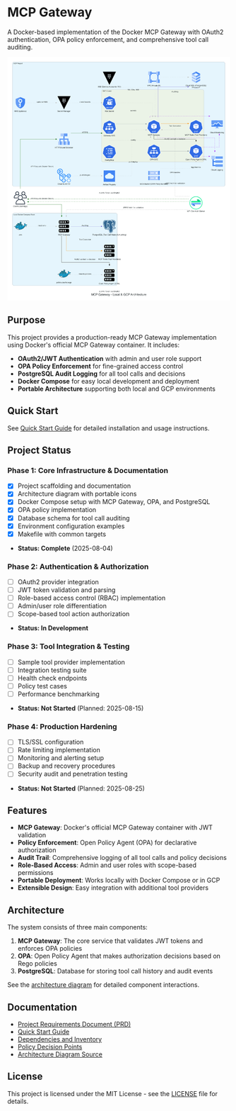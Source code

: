 # MCP Gateway

A Docker-based implementation of the Docker MCP Gateway with OAuth2 authentication, OPA policy enforcement, and comprehensive tool call auditing.

![Architecture Diagram](docs/diagrams/mcp_gateway_architecture.png)

## Purpose

This project provides a production-ready MCP Gateway implementation using Docker's official MCP Gateway container. It includes:

- **OAuth2/JWT Authentication** with admin and user role support
- **OPA Policy Enforcement** for fine-grained access control
- **PostgreSQL Audit Logging** for all tool calls and decisions
- **Docker Compose** for easy local development and deployment
- **Portable Architecture** supporting both local and GCP environments

## Quick Start

See [Quick Start Guide](docs/QUICKSTART.md) for detailed installation and usage instructions.

## Project Status

### Phase 1: Core Infrastructure & Documentation
- [x] Project scaffolding and documentation
- [x] Architecture diagram with portable icons
- [x] Docker Compose setup with MCP Gateway, OPA, and PostgreSQL
- [x] OPA policy implementation
- [x] Database schema for tool call auditing
- [x] Environment configuration examples
- [x] Makefile with common targets
- **Status: Complete** (2025-08-04)

### Phase 2: Authentication & Authorization
- [ ] OAuth2 provider integration
- [ ] JWT token validation and parsing
- [ ] Role-based access control (RBAC) implementation
- [ ] Admin/user role differentiation
- [ ] Scope-based tool action authorization
- **Status: In Development**

### Phase 3: Tool Integration & Testing
- [ ] Sample tool provider implementation
- [ ] Integration testing suite
- [ ] Health check endpoints
- [ ] Policy test cases
- [ ] Performance benchmarking
- **Status: Not Started** (Planned: 2025-08-15)

### Phase 4: Production Hardening
- [ ] TLS/SSL configuration
- [ ] Rate limiting implementation
- [ ] Monitoring and alerting setup
- [ ] Backup and recovery procedures
- [ ] Security audit and penetration testing
- **Status: Not Started** (Planned: 2025-08-25)

## Features

- **MCP Gateway**: Docker's official MCP Gateway container with JWT validation
- **Policy Enforcement**: Open Policy Agent (OPA) for declarative authorization
- **Audit Trail**: Comprehensive logging of all tool calls and policy decisions
- **Role-Based Access**: Admin and user roles with scope-based permissions
- **Portable Deployment**: Works locally with Docker Compose or in GCP
- **Extensible Design**: Easy integration with additional tool providers

## Architecture

The system consists of three main components:

1. **MCP Gateway**: The core service that validates JWT tokens and enforces OPA policies
2. **OPA**: Open Policy Agent that makes authorization decisions based on Rego policies
3. **PostgreSQL**: Database for storing tool call history and audit events

See the [architecture diagram](docs/diagrams/mcp_gateway_architecture.png) for detailed component interactions.

## Documentation

- [Project Requirements Document (PRD)](docs/PRD.md)
- [Quick Start Guide](docs/QUICKSTART.md)
- [Dependencies and Inventory](docs/dependencies-and-inventory.md)
- [Policy Decision Points](docs/PDP.md)
- [Architecture Diagram Source](docs/diagrams/mcp_gateway_architecture.py)

## License

This project is licensed under the MIT License - see the [LICENSE](LICENSE) file for details.
